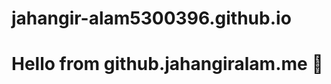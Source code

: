 # jahangir-alam5300396.github.io

<!doctype html>
<html>
<head><title>GitHub Pages Test</title></head>
<body>
  <h1>Hello from github.jahangiralam.me 🚀</h1>
</body>
</html>
